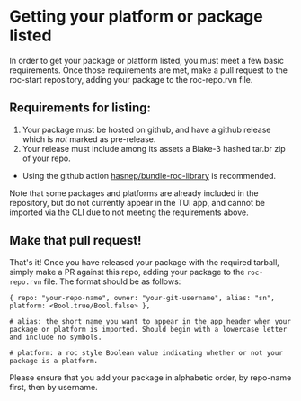 # Getting your platform or package listed

In order to get your package or platform listed, you must meet a few basic requirements. Once those requirements are met, make a pull request to the roc-start repository, adding your package to the roc-repo.rvn file.

## Requirements for listing:
1) Your package must be hosted on github, and have a github release which is *not* marked as pre-release.
2) Your release must include among its assets a Blake-3 hashed tar.br zip of your repo.
  - Using the github action [hasnep/bundle-roc-library](https://github.com/hasnep/bundle-roc-library) is recommended.

Note that some packages and platforms are already included in the repository, but do not currently appear in the TUI app, and cannot be imported via the CLI due to not meeting the requirements above.

## Make that pull request!
That's it! Once you have released your package with the required tarball, simply make a PR against this repo, adding your package to the `roc-repo.rvn` file. The format should be as follows:

```roc
{ repo: "your-repo-name", owner: "your-git-username", alias: "sn", platform: <Bool.true/Bool.false> },

# alias: the short name you want to appear in the app header when your package or platform is imported. Should begin with a lowercase letter and include no symbols.

# platform: a roc style Boolean value indicating whether or not your package is a platform.
```

Please ensure that you add your package in alphabetic order, by repo-name first, then by username.